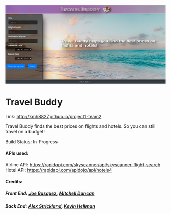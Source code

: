 ![screenshot](/assets/images/Screenshot.png)
# Travel Buddy

Link: http://kmh8827.github.io/project1-team2

Travel Buddy finds the best prices on flights and hotels. So you can still travel on a budget!


Build Status:
In-Progress

#### APIs used:
Airline API: 
https://rapidapi.com/skyscanner/api/skyscanner-flight-search
Hotel API:
https://rapidapi.com/apidojo/api/hotels4

#### Credits: 
##### Front End:  <a href="https://github.com/jbasquez">Joe Basquez</a>,   <a href="https://github.com/mdu830">Mitchell Duncan</a> 

##### Back End:   <a href="https://github.com/alexhstrickland">Alex Strickland</a>,   <a href="https://github.com/kmh8827">Kevin Hellman</a>
